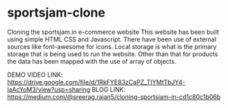 # sportsjam-clone
Cloning the sportsjam.in e-commerce website
This website has been built using simple HTML CSS and Javascript. 
There have been use of external sources like font-awesome for icons. 
Local storage is what is the primary storage that is being used to run the website. Other than that for products the data has been mapped with the use of array of objects.

DEMO VIDEO LINK: https://drive.google.com/file/d/1RkFYE83zCaPZ_TIYMtTbJY4-laAcYoM3/view?usp=sharing
BLOG LINK: https://medium.com/@sreerag.rajan5/cloning-sportsjam-in-cd1c80c1b06b
